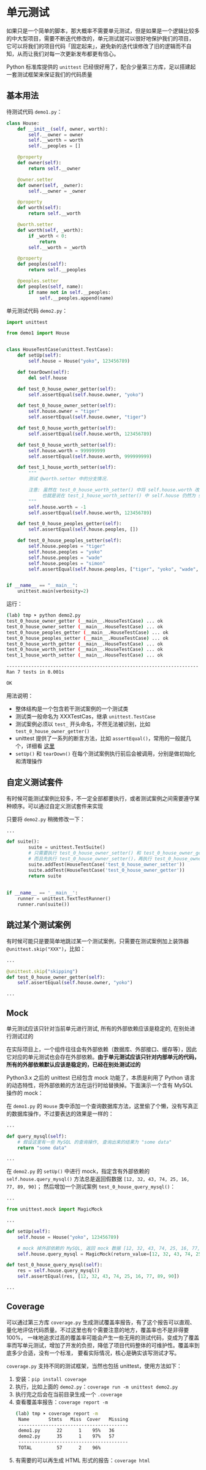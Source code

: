 # 单元测试

如果只是一个简单的脚本，那大概率不需要单元测试，但是如果是一个逻辑比较多的中大型项目，需要不断迭代修改的，单元测试就可以很好地保护我们的项目，
它可以将我们的项目代码「固定起来」，避免新的迭代误修改了旧的逻辑而不自知，从而让我们对每一次更新发布都更有信心。

Python 标准库提供的 `unittest` 已经很好用了，配合少量第三方库，足以搭建起一套测试框架来保证我们的代码质量

## 基本用法

待测试代码 `demo1.py`：

```Python
class House:
    def __init__(self, owner, worth):
        self.__owner = owner
        self.__worth = worth
        self.__peoples = []

    @property
    def owner(self):
        return self.__owner

    @owner.setter
    def owner(self, _owner):
        self.__owner = _owner

    @property
    def worth(self):
        return self.__worth

    @worth.setter
    def worth(self, _worth):
        if _worth < 0:
            return
        self.__worth = _worth

    @property
    def peoples(self):
        return self.__peoples

    @peoples.setter
    def peoples(self, name):
        if name not in self.__peoples:
            self.__peoples.append(name)
```

单元测试代码 `demo2.py`：

```Python
import unittest

from demo1 import House


class HouseTestCase(unittest.TestCase):
    def setUp(self):
        self.house = House("yoko", 123456789)

    def tearDown(self):
        del self.house

    def test_0_house_owner_getter(self):
        self.assertEqual(self.house.owner, "yoko")

    def test_0_house_owner_setter(self):
        self.house.owner = "tiger"
        self.assertEqual(self.house.owner, "tiger")

    def test_0_house_worth_getter(self):
        self.assertEqual(self.house.worth, 123456789)

    def test_0_house_worth_setter(self):
        self.house.worth = 999999999
        self.assertEqual(self.house.worth, 999999999)

    def test_1_house_worth_setter(self):
        """
        测试 @worth.setter 中的分支情况.

        注意: 虽然在 test_0_house_worth_setter() 中将 self.house.worth 改成了 999999999, 但是每个测试案例执行前都会重新调用 setUp(),
             也就是说在 test_1_house_worth_setter() 中 self.house 仍然为 setUp() 时设定的值 123456789.
        """
        self.house.worth = -1
        self.assertEqual(self.house.worth, 123456789)

    def test_0_house_peoples_getter(self):
        self.assertEqual(self.house.peoples, [])

    def test_0_house_peoples_setter(self):
        self.house.peoples = "tiger"
        self.house.peoples = "yoko"
        self.house.peoples = "wade"
        self.house.peoples = "simon"
        self.assertEqual(self.house.peoples, ["tiger", "yoko", "wade", "simon"])


if __name__ == "__main__":
    unittest.main(verbosity=2)
```

运行：

```bash
(lab) tmp ➤ python demo2.py                                                                                                                                                                                                                                                                                          
test_0_house_owner_getter (__main__.HouseTestCase) ... ok
test_0_house_owner_setter (__main__.HouseTestCase) ... ok
test_0_house_peoples_getter (__main__.HouseTestCase) ... ok
test_0_house_peoples_setter (__main__.HouseTestCase) ... ok
test_0_house_worth_getter (__main__.HouseTestCase) ... ok
test_0_house_worth_setter (__main__.HouseTestCase) ... ok
test_1_house_worth_setter (__main__.HouseTestCase) ... ok

----------------------------------------------------------------------
Ran 7 tests in 0.001s

OK
```

用法说明：

- 整体结构是一个包含若干测试案例的一个测试类
- 测试类一般命名为 XXXTestCas，继承 `unittest.TestCase`
- 测试案例必须以 `test_` 开头命名，不然无法被识别，比如 `test_0_house_owner_getter()`
- unittest 提供了一系列的断言方法，比如 `assertEqual()`，常用的一般就几个，详细看 [这里](https://docs.python.org/3/library/unittest.html#assert-methods)
- `setUp()` 和 `tearDown()` 在每个测试案例执行前后会被调用，分别是做初始化和清理操作

## 自定义测试套件

有时候可能测试案例比较多，不一定全部都要执行，或者测试案例之间需要遵守某种顺序。可以通过自定义测试套件来实现

只要将 `demo2.py` 稍微修改一下：

```Python
...

def suite():
        suite = unittest.TestSuite()
        # 只需要执行 test_0_house_owner_setter() 和 test_0_house_owner_getter() 这两个测试案例，
        # 而且先执行 test_0_house_owner_setter()，再执行 test_0_house_owner_getter().
        suite.addTest(HouseTestCase('test_0_house_owner_setter'))
        suite.addTest(HouseTestCase('test_0_house_owner_getter'))
        return suite
    
    
if __name__ == '__main__':
    runner = unittest.TextTestRunner()
    runner.run(suite())
```

## 跳过某个测试案例

有时候可能只是要简单地跳过某一个测试案例，只需要在测试案例加上装饰器 `@unittest.skip("XXX")`，比如：

```Python
...

@unittest.skip("skipping")
def test_0_house_owner_getter(self):
    self.assertEqual(self.house.owner, "yoko")

...
```

## Mock

单元测试应该只针对当前单元进行测试, 所有的外部依赖应该是稳定的, 在别处进行测试过的

在实际项目上，一个组件往往会有外部依赖（数据库、外部接口、缓存等），因此它对应的单元测试也会存在外部依赖。**由于单元测试应该只针对内部单元的代码，
所有的外部依赖默认应该是稳定的，已经在别处测试过的**

Python3.x 之后的 unittest 已经包含 mock 功能了，本质是利用了 Python 语言的动态特性，将外部依赖的方法在运行时给替换掉。下面演示一个含有 MySQL 操作的 mock：

在 `demo1.py` 的 `House` 类中添加一个查询数据库方法，这里偷了个懒，没有写真正的数据库操作，不过要表达的效果是一样的：

```Python
...

def query_mysql(self):
    # 假设这里有一些 MySQL 的查询操作, 查询出来的结果为 "some data"
    return "some data"

...
```

在 `demo2.py` 的 `setUp()` 中进行 mock，指定含有外部依赖的 `self.house.query_mysql()` 方法总是返回假数据 `[12, 32, 43, 74, 25, 16, 77, 89, 90]`；
然后增加一个测试案例 `test_0_house_query_mysql()`：

```Python
...

from unittest.mock import MagicMock

...

def setUp(self):
    self.house = House("yoko", 123456789)

    # mock 掉外部依赖的 MySQL, 返回 mock 数据 [12, 32, 43, 74, 25, 16, 77, 89, 90]
    self.house.query_mysql = MagicMock(return_value=[12, 32, 43, 74, 25, 16, 77, 89, 90])

def test_0_house_query_mysql(self):
    res = self.house.query_mysql()
    self.assertEqual(res, [12, 32, 43, 74, 25, 16, 77, 89, 90])

...
```

## Coverage

可以通过第三方库 `coverage.py` 生成测试覆盖率报告，有了这个报告可以直观、量化地评估代码质量。不过这里也有个需要注意的地方，覆盖率也不是非得要 100%，
一味地追求过高的覆盖率可能会产生一些无用的测试代码，变成为了覆盖率而写单元测试，增加了开发的负担，降低了项目代码整体的可维护性。覆盖率到底多少合适，没有一个标准，
要看实际情况，核心是确实该写测试才写。

`coverage.py` 支持不同的测试框架，当然也包括 unittest，使用方法如下：

1. 安装：`pip install coverage`
2. 执行，比如上面的 `demo2.py`：`coverage run -m unittest demo2.py`
3. 执行完之后会在当前目录生成一个 `.coverage`
4. 查看覆盖率报告：`coverage report -m`
   ```Bash
   (lab) tmp ➤ coverage report -m                                                                                                                                                                                                                                                                                       
    Name       Stmts   Miss  Cover   Missing
    ----------------------------------------
    demo1.py      22      1    95%   36
    demo2.py      35      1    97%   57
    ----------------------------------------
    TOTAL         57      2    96%
   ```
5. 有需要的可以再生成 HTML 形式的报告：`coverage html`
    ![]()
